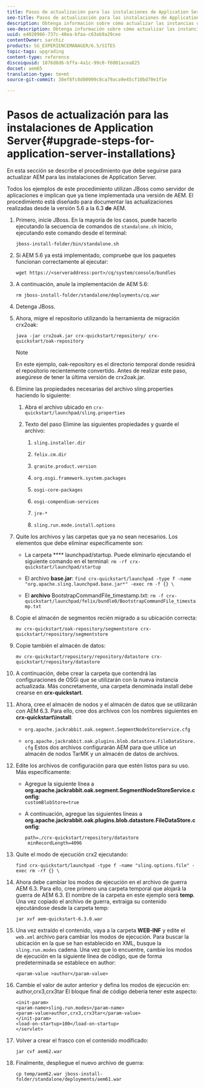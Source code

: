 ```yaml
---
title: Pasos de actualización para las instalaciones de Application Server
seo-title: Pasos de actualización para las instalaciones de Application Server
description: Obtenga información sobre cómo actualizar las instancias de AEM implementadas a través de los servidores de aplicaciones.
seo-description: Obtenga información sobre cómo actualizar las instancias de AEM implementadas a través de los servidores de aplicaciones.
uuid: e4020966-737c-40ea-bfaa-c63ab9a29cee
contentOwner: sarchiz
products: SG_EXPERIENCEMANAGER/6.5/SITES
topic-tags: upgrading
content-type: reference
discoiquuid: 1876d8d6-bffa-4a1c-99c0-f6001acea825
docset: aem65
translation-type: tm+mt
source-git-commit: 38ef8fc8d80009c8ca79aca9e45cf10bd70e1f1e

---
```



# Pasos de actualización para las instalaciones de Application Server{#upgrade-steps-for-application-server-installations}

En esta sección se describe el procedimiento que debe seguirse para actualizar AEM para las instalaciones de Application Server.

Todos los ejemplos de este procedimiento utilizan JBoss como servidor de aplicaciones e implican que ya tiene implementada una versión de AEM. El procedimiento está diseñado para documentar las actualizaciones realizadas desde la versión 5.6 a la 6.3 **de** AEM.

1. Primero, inicie JBoss. En la mayoría de los casos, puede hacerlo ejecutando la secuencia de comandos de `standalone.sh` inicio, ejecutando este comando desde el terminal:

   ```shell
   jboss-install-folder/bin/standalone.sh
   ```

1. Si AEM 5.6 ya está implementado, compruebe que los paquetes funcionan correctamente al ejecutar:

   ```shell
   wget https://<serveraddress:port>/cq/system/console/bundles
   ```

1. A continuación, anule la implementación de AEM 5.6:

   ```shell
   rm jboss-install-folder/standalone/deployments/cq.war
   ```

1. Detenga JBoss.

1. Ahora, migre el repositorio utilizando la herramienta de migración crx2oak:

   ```shell
   java -jar crx2oak.jar crx-quickstart/repository/ crx-quickstart/oak-repository
   ```

   >[!NOTE]
   >
   >En este ejemplo, oak-repository es el directorio temporal donde residirá el repositorio recientemente convertido. Antes de realizar este paso, asegúrese de tener la última versión de crx2oak.jar.

1. Elimine las propiedades necesarias del archivo sling.properties haciendo lo siguiente:

   1. Abra el archivo ubicado en `crx-quickstart/launchpad/sling.properties`
   1. Texto del paso Elimine las siguientes propiedades y guarde el archivo:

      1. `sling.installer.dir`

      1. `felix.cm.dir`

      1. `granite.product.version`

      1. `org.osgi.framework.system.packages`

      1. `osgi-core-packages`

      1. `osgi-compendium-services`

      1. `jre-*`

      1. `sling.run.mode.install.options`

1. Quite los archivos y las carpetas que ya no sean necesarios. Los elementos que debe eliminar específicamente son:

   * La carpeta **** launchpad/startup. Puede eliminarlo ejecutando el siguiente comando en el terminal: `rm -rf crx-quickstart/launchpad/startup`

   * El archivo **base.jar**: `find crx-quickstart/launchpad -type f -name "org.apache.sling.launchpad.base.jar*" -exec rm -f {} \`

   * El **archivo** BootstrapCommandFile_timestamp.txt: `rm -f crx-quickstart/launchpad/felix/bundle0/BootstrapCommandFile_timestamp.txt`

1. Copie el almacén de segmentos recién migrado a su ubicación correcta:

   ```shell
   mv crx-quickstart/oak-repository/segmentstore crx-quickstart/repository/segmentstore
   ```

1. Copie también el almacén de datos:

   ```shell
   mv crx-quickstart/repository/repository/datastore crx-quickstart/repository/datastore
   ```

1. A continuación, debe crear la carpeta que contendrá las configuraciones de OSGi que se utilizarán con la nueva instancia actualizada. Más concretamente, una carpeta denominada install debe crearse en **crx-quickstart**.

1. Ahora, cree el almacén de nodos y el almacén de datos que se utilizarán con AEM 6.3. Para ello, cree dos archivos con los nombres siguientes en **crx-quickstart\install**:

   * `org.apache.jackrabbit.oak.segment.SegmentNodeStoreService.cfg`

   * `org.apache.jackrabbit.oak.plugins.blob.datastore.FileDataStore.cfg`
   Estos dos archivos configurarán AEM para que utilice un almacén de nodos TarMK y un almacén de datos de archivos.

1. Edite los archivos de configuración para que estén listos para su uso. Más específicamente:

   * Agregue la siguiente línea a **org.apache.jackrabbit.oak.segment.SegmentNodeStoreService.config**:\
      `customBlobStore=true`

   * A continuación, agregue las siguientes líneas a **org.apache.jackrabbit.oak.plugins.blob.datastore.FileDataStore.config**:

      ```
      path=./crx-quickstart/repository/datastore
       minRecordLength=4096
      ```

1. Quite el modo de ejecución crx2 ejecutando:

   ```shell
   find crx-quickstart/launchpad -type f -name "sling.options.file" -exec rm -rf {} \
   ```

1. Ahora debe cambiar los modos de ejecución en el archivo de guerra AEM 6.3. Para ello, cree primero una carpeta temporal que alojará la guerra de AEM 6.3. El nombre de la carpeta en este ejemplo será **temp**. Una vez copiado el archivo de guerra, extraiga su contenido ejecutándose desde la carpeta temp:

   ```shell
   jar xvf aem-quickstart-6.3.0.war
   ```

1. Una vez extraído el contenido, vaya a la carpeta **WEB-INF** y edite el `web.xml` archivo para cambiar los modos de ejecución. Para buscar la ubicación en la que se han establecido en XML, busque la `sling.run.modes` cadena. Una vez que lo encuentre, cambie los modos de ejecución en la siguiente línea de código, que de forma predeterminada se establece en author:

   ```shell
   <param-value >author</param-value>
   ```

1. Cambie el valor de autor anterior y defina los modos de ejecución en: author,crx3,crx3tar El bloque final de código debería tener este aspecto:

   ```
   <init-param>
   <param-name>sling.run.modes</param-name>
   <param-value>author,crx3,crx3tar</param-value>
   </init-param>
   <load-on-startup>100</load-on-startup>
   </servlet>
   ```

1. Volver a crear el frasco con el contenido modificado:

   ```shell
   jar cvf aem62.war
   ```

1. Finalmente, despliegue el nuevo archivo de guerra:

   ```shell
   cp temp/aem62.war jboss-install-folder/standalone/deployments/aem61.war
   ```

